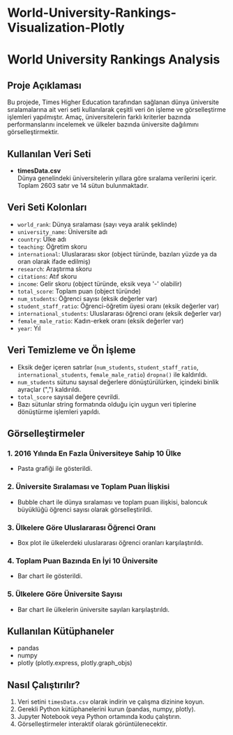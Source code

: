 # World-University-Rankings-Visualization-Plotly

# World University Rankings Analysis

## Proje Açıklaması
Bu projede, Times Higher Education tarafından sağlanan dünya üniversite sıralamalarına ait veri seti kullanılarak çeşitli veri ön işleme ve görselleştirme işlemleri yapılmıştır. Amaç, üniversitelerin farklı kriterler bazında performanslarını incelemek ve ülkeler bazında üniversite dağılımını görselleştirmektir.

## Kullanılan Veri Seti
- **timesData.csv**  
  Dünya genelindeki üniversitelerin yıllara göre sıralama verilerini içerir.  
  Toplam 2603 satır ve 14 sütun bulunmaktadır.  

## Veri Seti Kolonları
- `world_rank`: Dünya sıralaması (sayı veya aralık şeklinde)
- `university_name`: Üniversite adı
- `country`: Ülke adı
- `teaching`: Öğretim skoru
- `international`: Uluslararası skor (object türünde, bazıları yüzde ya da oran olarak ifade edilmiş)
- `research`: Araştırma skoru
- `citations`: Atıf skoru
- `income`: Gelir skoru (object türünde, eksik veya '-' olabilir)
- `total_score`: Toplam puan (object türünde)
- `num_students`: Öğrenci sayısı (eksik değerler var)
- `student_staff_ratio`: Öğrenci-öğretim üyesi oranı (eksik değerler var)
- `international_students`: Uluslararası öğrenci oranı (eksik değerler var)
- `female_male_ratio`: Kadın-erkek oranı (eksik değerler var)
- `year`: Yıl

## Veri Temizleme ve Ön İşleme
- Eksik değer içeren satırlar (`num_students`, `student_staff_ratio`, `international_students`, `female_male_ratio`) `dropna()` ile kaldırıldı.
- `num_students` sütunu sayısal değerlere dönüştürülürken, içindeki binlik ayraçlar (",") kaldırıldı.
- `total_score` sayısal değere çevrildi.
- Bazı sütunlar string formatında olduğu için uygun veri tiplerine dönüştürme işlemleri yapıldı.

## Görselleştirmeler

### 1. 2016 Yılında En Fazla Üniversiteye Sahip 10 Ülke
- Pasta grafiği ile gösterildi.

### 2. Üniversite Sıralaması ve Toplam Puan İlişkisi
- Bubble chart ile dünya sıralaması ve toplam puan ilişkisi, baloncuk büyüklüğü öğrenci sayısı olarak görselleştirildi.

### 3. Ülkelere Göre Uluslararası Öğrenci Oranı
- Box plot ile ülkelerdeki uluslararası öğrenci oranları karşılaştırıldı.

### 4. Toplam Puan Bazında En İyi 10 Üniversite
- Bar chart ile gösterildi.

### 5. Ülkelere Göre Üniversite Sayısı
- Bar chart ile ülkelerin üniversite sayıları karşılaştırıldı.

## Kullanılan Kütüphaneler
- pandas
- numpy
- plotly (plotly.express, plotly.graph_objs)

## Nasıl Çalıştırılır?
1. Veri setini `timesData.csv` olarak indirin ve çalışma dizinine koyun.
2. Gerekli Python kütüphanelerini kurun (pandas, numpy, plotly).
3. Jupyter Notebook veya Python ortamında kodu çalıştırın.
4. Görselleştirmeler interaktif olarak görüntülenecektir.
